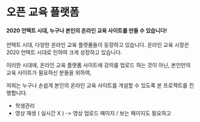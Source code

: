 # 오픈 교육 플랫폼

#### 2020 언택트 시대, 누구나 본인의 온라인 교육 사이트를 만들 수 있습니다!



언택트 시대, 다양한 온라인 교육 플랫폼들이 등장하고 있습니다. 온라인 교육 시장은 2020 언택트 시대로 인하여 크게 성장하고 있습니다. 

이러한 시대에, 온라인 교육 플랫폼 사이트에 강의를 업로드 하는 것이 아닌, 본인만의 교육 사이트가 필요하신 분들을 위하여, 

저희는 누구나 손쉽게 본인의 온라인 교육 사이트를 개설할 수 있도록 본 프로젝트를 진행합니다. 

 

* 학생관리
* 영상 재생 ( 실시간 X ) -> 영상 업로드 페이지 / 보는 페이지도 필요하고

